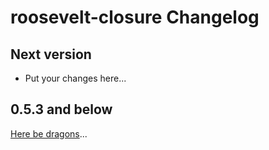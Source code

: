 # roosevelt-closure Changelog

## Next version

- Put your changes here...

## 0.5.3 and below

[Here be dragons](https://en.wikipedia.org/wiki/Here_be_dragons)...
